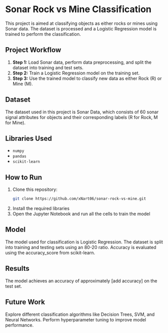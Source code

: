 # Sonar Rock vs Mine Classification

This project is aimed at classifying objects as either rocks or mines using Sonar data. The dataset is processed and a Logistic Regression model is trained to perform the classification.

## Project Workflow

1. **Step 1:** Load Sonar data, perform data preprocessing, and split the dataset into training and test sets.
2. **Step 2:** Train a Logistic Regression model on the training set.
3. **Step 3:** Use the trained model to classify new data as either Rock (R) or Mine (M).

## Dataset

The dataset used in this project is Sonar Data, which consists of 60 sonar signal attributes for objects and their corresponding labels (R for Rock, M for Mine).

## Libraries Used

- `numpy`
- `pandas`
- `scikit-learn`

## How to Run

1. Clone this repository:
   ```bash
   git clone https://github.com/xNart06/sonar-rock-vs-mine.git
2. Install the required libraries
3. Open the Jupyter Notebook and run all the cells to train the model

## Model
The model used for classification is Logistic Regression.
The dataset is split into training and testing sets using an 80-20 ratio.
Accuracy is evaluated using the accuracy_score from scikit-learn.

## Results
The model achieves an accuracy of approximately [add accuracy] on the test set.

## Future Work
Explore different classification algorithms like Decision Trees, SVM, and Neural Networks.
Perform hyperparameter tuning to improve model performance.
